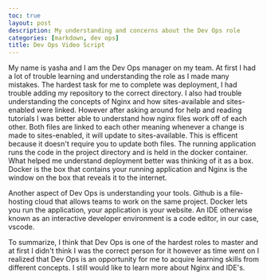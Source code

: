 ```yaml
---
toc: true
layout: post
description: My understanding and concerns about the Dev Ops role
categories: [markdown, dev ops]
title: Dev Ops Video Script
---
```


My name is yasha and I am the Dev Ops manager on my team. At first I had a lot of trouble learning and understanding the role as I made many mistakes. The hardest task for me to complete was deployment, I had trouble adding my repository to the correct directory. I also had trouble understanding the concepts of Nginx and how sites-available and sites-enabled were linked. However after asking around for help and reading tutorials I was better able to understand how nginx files work off of each other. Both files are linked to each other meaning whenever a change is made to sites-enabled, it will update to sites-available. This is efficent because it doesn't require you to update both files. The running application runs the code in the project directory and is held in the docker container. What helped me understand deployment better was thinking of it as a box. Docker is the box that contains your running application and Nginx is the window on the box that reveals it to the internet.

Another aspect of Dev Ops is understanding your tools. Github is a file-hosting cloud that allows teams to work on the same project. Docker lets you run the application, your application is your website. An IDE otherwise known as an interactive developer environment is a code editor, in our case, vscode.

To summarize, I think that Dev Ops is one of the hardest roles to master and at first I didn't think I was the correct person for it however as time went on I realized that Dev Ops is an opportunity for me to acquire learning skills from different concepts. I still would like to learn more about Nginx and IDE's. 
